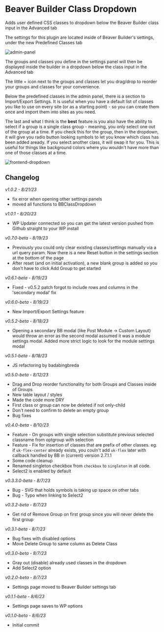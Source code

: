 # Beaver Builder Class Dropdown
Adds user defined CSS classes to dropdown below the Beaver Builder class input in the Advanced tab

The settings for this plugin are located inside of Beaver Builder's settings, under the new Predefined Classes tab

![admin-panel](https://github.com/zackpyle/BBClassDropdown/assets/19413506/fa298823-8066-4215-ae22-f79b9aaac75b)


The groups and classes you define in the settings panel will then be displayed inside the builder in a dropdown below the class input in the Advanced tab

The little = icon next to the groups and classes let you drag/drop to reorder your groups and classes for your convenience. 

Below the predefined classes in the admin panel, there is a section to Import/Export Settings. It is useful when you have a default list of classes you like to use on every site (or as a starting point) - so you can create them once and import them into sites as you need.

The last and what I think is the **best** feature is you also have the ability to select if a group is a single class group - meaning, you only select one out of the group at a time. If you check this for the group, then in the dropdown, it will give you radio button looking symbols to let you know which class has been added aready. If you select another class, it will swap it for you. This is useful for things like background colors where you wouldn't have more than one of those classes at a time.

![frontend-dropdown](https://github.com/zackpyle/BBClassDropdown/assets/19413506/82d05c71-f675-4480-be2d-64e42924a1e4)


## Changelog

*v1.0.2 - 8/21/23*
- fix error when opening other settings panels
- moved all functions to BBClassDropdown

*v1.0.1 - 8/20/23*
- WP Updater connected so you can get the latest version pushed from Github straight to your WP install

*v0.7.0-beta - 8/19/23*
- Previously you could only clear existing classes/settings manually via a url query param. Now there is a new Reset button in the settings section at the bottom of the page
- After reset (and on initial activation), a new blank group is added so you don't have to click Add Group to get started

*v0.6.1-beta - 8/19/23*
- Fixed - v0.5.2 patch forgot to include rows and columns in the 'secondary modal' fix

*v0.6.0-beta - 8/19/23*
- New Import/Export Settings feature

*v0.5.2-beta - 8/18/23*
- Opening a secondary BB modal (like Post Module -> Custom Layout) would throw an error as the second modal assumed it was a module settings modal. Added more strict logic to look for the module settings modal

*v0.5.1-beta - 8/18/23*
- JS refactoring by badabingbreda

*v0.5.0-beta - 8/12/23*
- Drag and Drop reorder functionality for both Groups and Classes inside of Groups
- New table layout / styles
- Made the code more DRY
- First class or group can now be deleted if not only-child
- Don't need to confirm to delete an empty group
- Bug fixes

*v0.4.0-beta - 8/10/23*
- Feature - On groups with single selection substitute previous selected classname from optgroup with selection
- Feature - Fix for insertion of classes that are prefix of other classes. eg. if `uk-flex-center` already exists, you couln't add `uk-flex` later with callback handled by BB in (current) version 2.7.1.1
- Some code cleanup
- Renamed singleton checkbox from `checkbox` to `singleton` in all code.
- Select2 is enabled by default

*v0.3.3.0-beta - 8/7/23*
- Bug - SVG that holds symbols is taking up space on other tabs
- Bug - Typo when linking to Select2

*v0.3.2-beta - 8/7/23*
- Get rid of Remove Group on first group since you will never delete the first group

*v0.3.1-beta - 8/7/23*
- Bug fixes with disabled options
- Move Delete Group to same column as Delete Class

*v0.3.0-beta - 8/7/23*
- Gray out (disable) already used classes in the dropdown
- Add Select2 option

*v0.2.0-beta - 8/7/23*
- Settings page moved to Beaver Builder settings tab

*v0.1.1-beta - 8/6/23*
- Settings page saves to WP options

*v0.1.0-beta - 8/6/23*
- Initial commit
